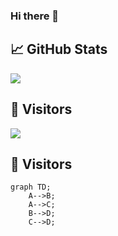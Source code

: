 ### Hi there 👋

## &#x1f4c8; GitHub Stats
<img align="center" src="https://github-readme-stats.vercel.app/api/?username=KF5-off&show_icons=true&count_private=true" />

## 👀  Visitors
<img src="https://profile-counter.glitch.me/KF5135/count.svg" />

## 👀  Visitors
```mermaid
graph TD;
    A-->B;
    A-->C;
    B-->D;
    C-->D;
```

<!--
**KF5-off/KF5-off** is a ✨ _special_ ✨ repository because its `README.md` (this file) appears on your GitHub profile.

Here are some ideas to get you started:

- 🔭 I’m currently working on ...
- 🌱 I’m currently learning ...
- 👯 I’m looking to collaborate on ...
- 🤔 I’m looking for help with ...
- 💬 Ask me about ...
- 📫 How to reach me: ...
- 😄 Pronouns: ...
- ⚡ Fun fact: ...
-->

